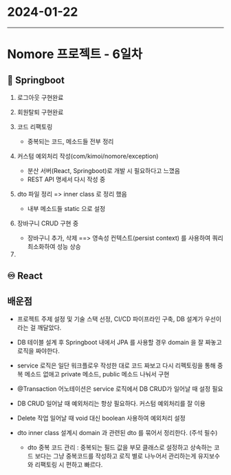 # 2024-01-22
----------------

# Nomore 프로젝트 - 6일차


## 🍃 Springboot
1. 로그아웃 구현완료
2. 회원탈퇴 구현완료
3. 코드 리팩토링
    - 중복되는 코드, 메소드들 전부 정리

4. 커스텀 예외처리 작성(com/kimoi/nomore/exception)
    - 분산 서버(React, Springboot)로 개발 시 필요하다고 느꼈음
    - REST API 명세서 다시 작성 중

5. dto 파일 정리 => inner class 로 정리 했음
    - 내부 메소드들 static 으로 설정

6. 장바구니 CRUD 구현 중 
    - 장바구니 추가, 삭제 ==> 영속성 컨텍스트(persist context) 를 사용하여 쿼리 최소화하여 성능 상승
7. 

## ♾️ React

## 배운점
- 프로젝트 주제 설정 및 기술 스택 선정, CI/CD 파이프라인 구축, DB 설계가 우선이라는 걸 깨달았다.
- DB 테이블 설계 후 Springboot 내에서 JPA 를 사용할 경우 domain 을 잘 짜놓고 로직을 짜야한다. 

- service 로직은 일단 워크플로우 작성한 대로 코드 짜보고 다시 리펙토링을 통해 중복 메소드 없애고
private 메소드, public 메소드 나눠서 구현

- @Transaction 어노테이션은 service 로직에서 DB CRUD가 일어날 때 설정 필요
- DB CRUD 일어날 때 예외처리는 항상 필요하다. 커스텀 예외처리를 잘 이용
- Delete 작업 일어날 때 void 대신 boolean 사용하여 예외처리 설정
- dto inner class 설계시 domain 과 관련된 dto 를 묶어서 정리한다. (주석 필수)
    - dto 중복 코드 관리 : 중복되는 필드 값을 부모 클래스로 설정하고 상속하는 코드 보다는 그냥
    중복코드를 작성하고 로직 별로 나누어서 관리하는게 유지보수와 리팩토링 시 편하고 빠르다.